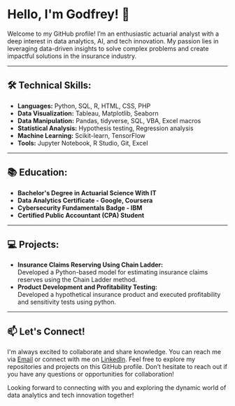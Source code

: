 # Hello, I'm Godfrey! 👋
  
Welcome to my GitHub profile! I’m an enthusiastic actuarial analyst with a deep interest in data analytics, AI, and tech innovation. My passion lies in leveraging data-driven insights to solve complex problems and create impactful solutions in the insurance industry.

---

## 🛠 Technical Skills:

- **Languages:** Python, SQL, R, HTML, CSS, PHP  
- **Data Visualization:** Tableau, Matplotlib, Seaborn  
- **Data Manipulation:** Pandas, tidyverse, SQL, VBA, Excel macros
- **Statistical Analysis:** Hypothesis testing, Regression analysis  
- **Machine Learning:** Scikit-learn, TensorFlow  
- **Tools:** Jupyter Notebook, R Studio, Git, Excel

---

## 📚 Education:

- **Bachelor's Degree in Actuarial Science With IT**  
- **Data Analytics Certificate - Google, Coursera**  
- **Cybersecurity Fundamentals Badge - IBM**  
- **Certified Public Accountant (CPA) Student**

---

## 💻 Projects:

- **Insurance Claims Reserving Using Chain Ladder:**  
  Developed a Python-based model for estimating insurance claims reserves using the Chain Ladder method.
- **Product Development and Profitability Testing:**  
  Developed a hypothetical insurance product and executed profitability and sensitivity tests using python.

---

## 📫 Let's Connect!

I'm always excited to collaborate and share knowledge. You can reach me via <a href="mailto:muthomigodfrey1@gmail.com">Email</a> or connect with me on <a href="https://www.linkedin.com/in/godfrey-muthomi-290277236/">LinkedIn</a>. Feel free to explore my repositories and projects on this GitHub profile. Don’t hesitate to reach out if you have any questions or opportunities for collaboration!

Looking forward to connecting with you and exploring the dynamic world of data analytics and tech innovation together!
